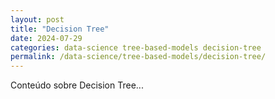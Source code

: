 ```yaml
---
layout: post
title: "Decision Tree"
date: 2024-07-29
categories: data-science tree-based-models decision-tree
permalink: /data-science/tree-based-models/decision-tree/
---
```


Conteúdo sobre Decision Tree...
